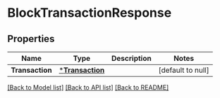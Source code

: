 # BlockTransactionResponse

## Properties
Name | Type | Description | Notes
------------ | ------------- | ------------- | -------------
**Transaction** | [***Transaction**](Transaction.md) |  | [default to null]

[[Back to Model list]](../README.md#documentation-for-models) [[Back to API list]](../README.md#documentation-for-api-endpoints) [[Back to README]](../README.md)

